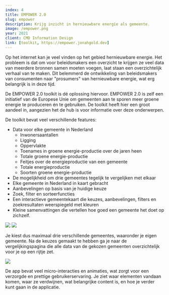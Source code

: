 ```yaml
---
index: 4
title: EMPOWER 2.0
slug: empower
description: Krijg inzicht in hernieuwbare energie als gemeente.
image: /empower.png
year: 2021
client: CMD Information Design
link: [toolkit, https://empower.jonahgold.dev]
---
```


<script>
  import Image from '$lib/components/atoms/Image.svelte'
</script>

Op het internet kan je veel vinden op het gebied hernieuwbare energie. Het probleem is dat om voor beleidsmakers een overzicht te krijgen ze veel data van meerdere bronnen samen moeten voegen, laat staan een overzichtelijk verhaal van te maken. Dit belemmerd de ontwikkeling van beleidsmakers van consumenten naar "prosumers" van hernieuwbare energie, wat erg belangrijk is in deze tijd.

De EMPOWER 2.0 toolkit is dé oplossing hiervoor. EMPOWER 2.0 is zelf een initiatief van de Europese Unie om gemeenten aan te sporen meer groene energie te produceren én te gebruiken. De toolkit heeft hier een groot aandeel in, aangezien het de hub is voor informatie over deze onderwerpen.

De toolkit bevat veel verschillende features:

- Data voor elke gemeente in Nederland
  - Inwonersaantallen
  - Ligging
  - Oppervlakte
  - Toenames in groene energie-productie over de jaren heen
  - Totale groene energie-productie
  - Feitjes over de energieproductie van een gemeente
  - Totale energieproductie
  - Soorten groene energie-productie
- De mogelijkheid om drie gemeentes tegelijk te vergelijken met elkaar
- Elke gemeente in Nederland in kaart gebracht
- Aanbevelingen op basis van je huidige keuze
- Zoek, filter en sorteerfuncties
- Een interactieve gemeentekaart die keuzes, aanbevelingen, filters en zoekresultaten weerspiegeld met kleuren
- Kleine samenvattingen die vertellen hoe goed een gemeente het doet op zichzelf.

<Image lazy src="/empower/selected.png" format="caption" caption="De kaart laat geselecteerde gemeentes in oranje zien, en aanbevolen gemeentes in blauw." />

<Image lazy src="/empower/search.png" format="caption" caption="De kaart laat geselecteerde gemeentes in oranje zien, en aanbevolen gemeentes in blauw." />

Je kiest dus maximaal drie verschillende gemeentes, waaronder je eigen gemeente. Na de keuzes gemaakt te hebben ga je naar de vergelijkingspagina die alle data van de gekozen gemeenten overzichtelijk voor je op een rijtje zet.

<Image lazy src="/empower/charts.png" format="caption" caption="De detailpagina laat op meerdere manieren zien hoe goed je het doet vergeleken met de andere gemeente(s) met overzichtelijke en afgezonderde grafieken." />

De app bevat veel micro-interacties en animaties, wat zorgt voor een verzorgde en prettige gebruikerservaring. Je ziet waar elementen vandaan komen, waar ze verdwijnen, wat belangrijke content is, en hoe je verder kunt gaan in de applicatie.
